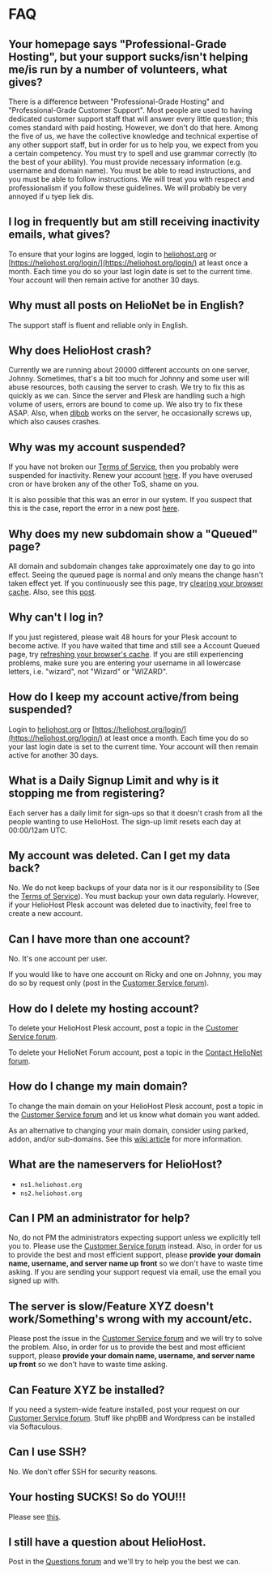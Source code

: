 # FAQ

## Your homepage says "Professional-Grade Hosting", but your support sucks/isn't helping me/is run by a number of volunteers, what gives?‌

There is a difference between "Professional-Grade Hosting" and "Professional-Grade Customer Support". Most people are used to having dedicated customer support staff that will answer every little question; this comes standard with paid hosting. However, we don't do that here. Among the five of us, we have the collective knowledge and technical expertise of any other support staff, but in order for us to help you, we expect from you a certain competency. You must try to spell and use grammar correctly \(to the best of your ability\). You must provide necessary information \(e.g. username and domain name\). You must be able to read instructions, and you must be able to follow instructions. We will treat you with respect and professionalism if you follow these guidelines. We will probably be very annoyed if u tyep liek dis.‌

## I log in frequently but am still receiving inactivity emails, what gives?

To ensure that your logins are logged, login to [heliohost.org](https://www.heliohost.org) or [https://heliohost.org/login/](https://heliohost.org/login/) at least once a month. Each time you do so your last login date is set to the current time. Your account will then remain active for another 30 days.

## Why must all posts on HelioNet be in English?

The support staff is fluent and reliable only in English.

## Why does HelioHost crash?

Currently we are running about 20000 different accounts on one server, Johnny. Sometimes, that's a bit too much for Johnny and some user will abuse resources, both causing the server to crash. We try to fix this as quickly as we can. Since the server and Plesk are handling such a high volume of users, errors are bound to come up. We also try to fix these ASAP. Also, when [djbob](misc/staff/ashoat.md) works on the server, he occasionally screws up, which also causes crashes.

## Why was my account suspended?

If you have not broken our [Terms of Service](hosting/terms.md), then you probably were suspended for inactivity. Renew your account [here](http://www.heliohost.org/renew/). If you have overused cron or have broken any of the other ToS, shame on you.

It is also possible that this was an error in our system. If you suspect that this is the case, report the error in a new post [here](https://www.helionet.org/index/forum/81-suspended-and-queued-accounts/).

## Why does my new subdomain show a "Queued" page?

All domain and subdomain changes take approximately one day to go into effect. Seeing the queued page is normal and only means the change hasn't taken effect yet. If you continuously see this page, try [clearing your browser cache](https://wiki.helionet.org/misc/clear-your-cache). Also, see this [post](http://www.helionet.org/index/topic/8604-web-page-update-delay/).

## Why can't I log in?

If you just registered, please wait 48 hours for your Plesk account to become active. If you have waited that time and still see a Account Queued page, try [refreshing your browser's cache](https://wiki.helionet.org/misc/clear-your-cache). If you are still experiencing problems, make sure you are entering your username in all lowercase letters, i.e. "wizard", not "Wizard" or "WIZARD".

## How do I keep my account active/from being suspended?

Login to [heliohost.org](https://www.heliohost.org) or [https://heliohost.org/login/](https://heliohost.org/login/) at least once a month. Each time you do so your last login date is set to the current time. Your account will then remain active for another 30 days.

## What is a Daily Signup Limit and why is it stopping me from registering?

Each server has a daily limit for sign-ups so that it doesn't crash from all the people wanting to use HelioHost. The sign-up limit resets each day at 00:00/12am UTC.

## My account was deleted. Can I get my data back?

No. We do not keep backups of your data nor is it our responsibility to \(See the [Terms of Service](hosting/terms.md)\). You must backup your own data regularly. However, if your HelioHost Plesk account was deleted due to inactivity, feel free to create a new account.

## Can I have more than one account?

No. It's one account per user.

If you would like to have one account on Ricky and one on Johnny, you may do so by request only \(post in the [Customer Service forum](https://www.helionet.org/index/forum/45-customer-service/)\).

## How do I delete my hosting account?

To delete your HelioHost Plesk account, post a topic in the [Customer Service forum](https://helionet.org/index/forum/45-customer-service/?do=add).

To delete your HelioNet Forum account, post a topic in the [Contact HelioNet forum]([https://helionet.org/index/forum/4-contact-helionet/?do=add).

## How do I change my main domain?

To change the main domain on your HelioHost Plesk account, post a topic in the [Customer Service forum](https://helionet.org/index/forum/45-customer-service/?do=add) and let us know what domain you want added.

As an alternative to changing your main domain, consider using parked, addon, and/or sub-domains. See this [wiki article](management/parked-addon-and-sub-domains.md) for more information.

## What are the nameservers for HelioHost?

* `ns1.heliohost.org`
* `ns2.heliohost.org`

## Can I PM an administrator for help?

No, do not PM the administrators expecting support unless we explicitly tell you to. Please use the [Customer Service forum](https://www.helionet.org/index/forum/45-customer-service/) instead. Also, in order for us to provide the best and most efficient support, please **provide your domain name, username, and server name up front** so we don't have to waste time asking. If you are sending your support request via email, use the email you signed up with.

## The server is slow/Feature XYZ doesn't work/Something's wrong with my account/etc.

Please post the issue in the [Customer Service forum](https://www.helionet.org/index/forum/45-customer-service/) and we will try to solve the problem. Also, in order for us to provide the best and most efficient support, please **provide your domain name, username, and server name up front** so we don't have to waste time asking. 

## Can Feature XYZ be installed?

If you need a system-wide feature installed, post your request on our [Customer Service forum](https://www.helionet.org/index/forum/45-customer-service/). Stuff like phpBB and Wordpress can be installed via Softaculous.

## Can I use SSH?

No. We don't offer SSH for security reasons.

## Your hosting SUCKS! So do YOU!!!

Please see [this](http://www.helionet.org/index/topic/4723-suspended/page__p__46231#entry46231).

## I still have a question about HelioHost.

Post in the [Questions forum](https://www.helionet.org/index/forum/48-questions/) and we'll try to help you the best we can.
